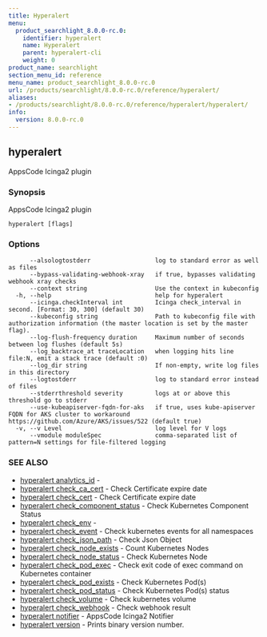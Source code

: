 ```yaml
---
title: Hyperalert
menu:
  product_searchlight_8.0.0-rc.0:
    identifier: hyperalert
    name: Hyperalert
    parent: hyperalert-cli
    weight: 0
product_name: searchlight
section_menu_id: reference
menu_name: product_searchlight_8.0.0-rc.0
url: /products/searchlight/8.0.0-rc.0/reference/hyperalert/
aliases:
- /products/searchlight/8.0.0-rc.0/reference/hyperalert/hyperalert/
info:
  version: 8.0.0-rc.0
---
```


## hyperalert

AppsCode Icinga2 plugin

### Synopsis

AppsCode Icinga2 plugin

```
hyperalert [flags]
```

### Options

```
      --alsologtostderr                  log to standard error as well as files
      --bypass-validating-webhook-xray   if true, bypasses validating webhook xray checks
      --context string                   Use the context in kubeconfig
  -h, --help                             help for hyperalert
      --icinga.checkInterval int         Icinga check_interval in second. [Format: 30, 300] (default 30)
      --kubeconfig string                Path to kubeconfig file with authorization information (the master location is set by the master flag).
      --log-flush-frequency duration     Maximum number of seconds between log flushes (default 5s)
      --log_backtrace_at traceLocation   when logging hits line file:N, emit a stack trace (default :0)
      --log_dir string                   If non-empty, write log files in this directory
      --logtostderr                      log to standard error instead of files
      --stderrthreshold severity         logs at or above this threshold go to stderr
      --use-kubeapiserver-fqdn-for-aks   if true, uses kube-apiserver FQDN for AKS cluster to workaround https://github.com/Azure/AKS/issues/522 (default true)
  -v, --v Level                          log level for V logs
      --vmodule moduleSpec               comma-separated list of pattern=N settings for file-filtered logging
```

### SEE ALSO

* [hyperalert analytics_id](/products/searchlight/8.0.0-rc.0/reference/hyperalert/hyperalert_analytics_id)	 - 
* [hyperalert check_ca_cert](/products/searchlight/8.0.0-rc.0/reference/hyperalert/hyperalert_check_ca_cert)	 - Check Certificate expire date
* [hyperalert check_cert](/products/searchlight/8.0.0-rc.0/reference/hyperalert/hyperalert_check_cert)	 - Check Certificate expire date
* [hyperalert check_component_status](/products/searchlight/8.0.0-rc.0/reference/hyperalert/hyperalert_check_component_status)	 - Check Kubernetes Component Status
* [hyperalert check_env](/products/searchlight/8.0.0-rc.0/reference/hyperalert/hyperalert_check_env)	 - 
* [hyperalert check_event](/products/searchlight/8.0.0-rc.0/reference/hyperalert/hyperalert_check_event)	 - Check kubernetes events for all namespaces
* [hyperalert check_json_path](/products/searchlight/8.0.0-rc.0/reference/hyperalert/hyperalert_check_json_path)	 - Check Json Object
* [hyperalert check_node_exists](/products/searchlight/8.0.0-rc.0/reference/hyperalert/hyperalert_check_node_exists)	 - Count Kubernetes Nodes
* [hyperalert check_node_status](/products/searchlight/8.0.0-rc.0/reference/hyperalert/hyperalert_check_node_status)	 - Check Kubernetes Node
* [hyperalert check_pod_exec](/products/searchlight/8.0.0-rc.0/reference/hyperalert/hyperalert_check_pod_exec)	 - Check exit code of exec command on Kubernetes container
* [hyperalert check_pod_exists](/products/searchlight/8.0.0-rc.0/reference/hyperalert/hyperalert_check_pod_exists)	 - Check Kubernetes Pod(s)
* [hyperalert check_pod_status](/products/searchlight/8.0.0-rc.0/reference/hyperalert/hyperalert_check_pod_status)	 - Check Kubernetes Pod(s) status
* [hyperalert check_volume](/products/searchlight/8.0.0-rc.0/reference/hyperalert/hyperalert_check_volume)	 - Check kubernetes volume
* [hyperalert check_webhook](/products/searchlight/8.0.0-rc.0/reference/hyperalert/hyperalert_check_webhook)	 - Check webhook result
* [hyperalert notifier](/products/searchlight/8.0.0-rc.0/reference/hyperalert/hyperalert_notifier)	 - AppsCode Icinga2 Notifier
* [hyperalert version](/products/searchlight/8.0.0-rc.0/reference/hyperalert/hyperalert_version)	 - Prints binary version number.


